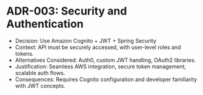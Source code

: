 # ADR-003: Security and Authentication
- Decision: Use Amazon Cognito + JWT + Spring Security
- Context: API must be securely accessed, with user-level roles and tokens.
- Alternatives Considered: Auth0, custom JWT handling, OAuth2 libraries.
- Justification: Seamless AWS integration, secure token management, scalable auth flows.
- Consequences: Requires Cognito configuration and developer familiarity with JWT concepts.


